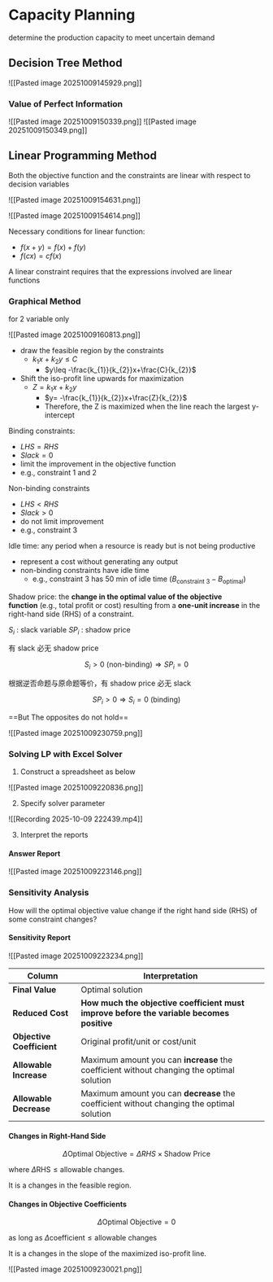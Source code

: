 # Capacity Planning
determine the production capacity to meet uncertain demand
## Decision Tree Method
![[Pasted image 20251009145929.png]]
### Value of Perfect Information
![[Pasted image 20251009150339.png]]
![[Pasted image 20251009150349.png]]

## Linear Programming Method
Both the objective function and the constraints are linear with respect to decision variables

![[Pasted image 20251009154631.png]]

![[Pasted image 20251009154614.png]]

Necessary conditions for linear function:

- $f(x+y)=f(x)+f(y)$
- $f(cx)=cf(x)$

A linear constraint requires that the expressions involved are linear functions

### Graphical Method
for 2 variable only

![[Pasted image 20251009160813.png]]

- draw the feasible region by the constraints
	- $k_{1}x+k_{2}y\leq C$
		- $y\leq -\frac{k_{1}}{k_{2}}x+\frac{C}{k_{2}}$
- Shift the iso-profit line upwards for maximization
	- $Z=k_{1}x+k_{2}y$
		- $y= -\frac{k_{1}}{k_{2}}x+\frac{Z}{k_{2}}$
		- Therefore, the Z is maximized when the line reach the largest y-intercept

Binding constraints:

- $LHS=RHS$
- $Slack=0$
- limit the improvement in the objective function
- e.g., constraint 1 and 2

Non-binding constraints

- $LHS<RHS$
- $Slack>0$
- do not limit improvement
- e.g., constraint 3

Idle time: any period when a resource is ready but is not being productive

- represent a cost without generating any output
- non-binding constraints have idle time
	- e.g., constraint 3 has 50 min of idle time ($B_{\text{constraint 3}}-B_{\text{optimal}}$)


Shadow price: the **change in the optimal value of the objective function** (e.g., total profit or cost) resulting from a **one-unit increase** in the right-hand side (RHS) of a constraint.

$S_{i}$ : slack variable
$SP_{i}$ : shadow price

有 slack 必无 shadow price

$$S_{i}>0\text{ (non-binding)}\Rightarrow SP_{i}=0$$

根据逆否命题与原命题等价，有 shadow price 必无 slack

$$SP_{i}>0\Rightarrow S_{i}=0\text{ (binding)}$$

==But The opposites do not hold==

![[Pasted image 20251009230759.png]]
### Solving LP with Excel Solver
1. Construct a spreadsheet as below

![[Pasted image 20251009220836.png]]

2. Specify solver parameter

![[Recording 2025-10-09 222439.mp4]]

3. Interpret the reports

#### Answer Report

![[Pasted image 20251009223146.png]]

### Sensitivity Analysis
How will the optimal objective value change if the right hand side (RHS) of some constraint changes?
#### Sensitivity Report

![[Pasted image 20251009223234.png]]

|Column|Interpretation|
|---|---|
|**Final Value**|Optimal solution|
|**Reduced Cost**|**How much the objective coefficient must improve before the variable becomes positive**|
|**Objective Coefficient**|Original profit/unit or cost/unit|
|**Allowable Increase**|Maximum amount you can **increase** the coefficient without changing the optimal solution|
|**Allowable Decrease**|Maximum amount you can **decrease** the coefficient without changing the optimal solution|

#### Changes in Right-Hand Side
$$\Delta \text{Optimal Objective}=\Delta RHS \times \text{Shadow Price}$$

where $\Delta \text{RHS}\leq\text{allowable changes}$.

It is a changes in the feasible region.

#### Changes in Objective Coefficients
$$\Delta \text{Optimal Objective}=0$$

as long as $\Delta \text{coefficient}\leq \text{allowable changes}$

It is a changes in the slope of the maximized iso-profit line.

![[Pasted image 20251009230021.png]]